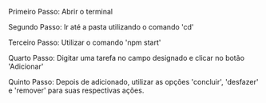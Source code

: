 Primeiro Passo:
Abrir o terminal

Segundo Passo:
Ir até a pasta utilizando o comando 'cd'

Terceiro Passo:
Utilizar o comando 'npm start'

Quarto Passo:
Digitar uma tarefa no campo designado e clicar no botão 'Adicionar'

Quinto Passo:
Depois de adicionado, utilizar as opções 'concluir', 'desfazer' e 'remover' para suas respectivas ações.